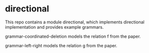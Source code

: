 # directional
This repo contains a module directional, which implements directional implementation and provides example grammars.

grammar-coordinated-deletion models the relation f from the paper.

grammar-left-right models the relation g from the paper.
